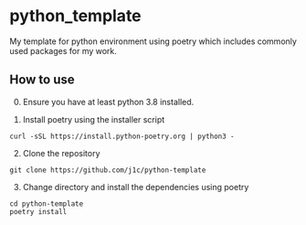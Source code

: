 # python_template

My template for python environment using poetry which includes commonly used packages for my work.

## How to use

0. Ensure you have at least python 3.8 installed.

1. Install poetry using the installer script

```{bash}
curl -sSL https://install.python-poetry.org | python3 -
```

2. Clone the repository

```{bash}
git clone https://github.com/j1c/python-template
```

3. Change directory and install the dependencies using poetry

```{bash}
cd python-template
poetry install
```
